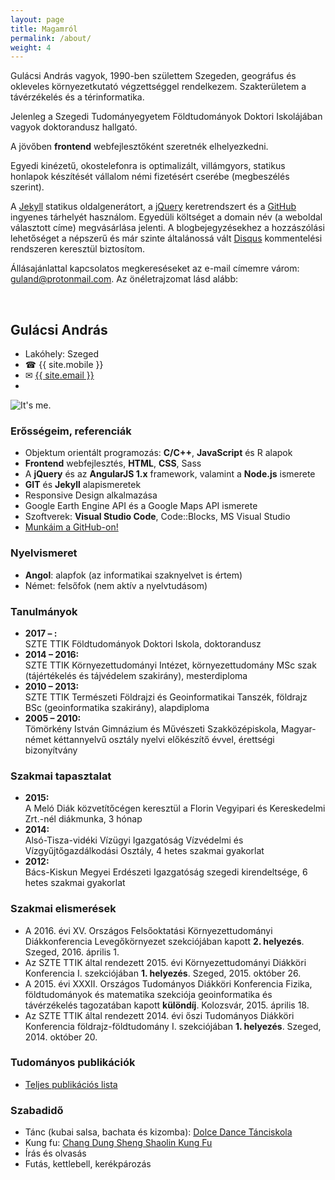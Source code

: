 ```yaml
---
layout: page
title: Magamról
permalink: /about/
weight: 4
---
```


Gulácsi András vagyok, 1990-ben születtem Szegeden, geográfus és okleveles környezetkutató végzettséggel rendelkezem. Szakterületem a távérzékelés és a térinformatika.

Jelenleg a Szegedi Tudományegyetem Földtudományok Doktori Iskolájában vagyok doktorandusz hallgató.

A jövőben **frontend** webfejlesztőként szeretnék elhelyezkedni.

Egyedi kinézetű, okostelefonra is optimalizált, villámgyors, statikus honlapok készítését vállalom némi fizetésért cserébe (megbeszélés szerint).

A [Jekyll](https://jekyllrb.com/) statikus oldalgenerátort, a [jQuery](https://jquery.com/) keretrendszert és a [GitHub](https://github.com/) ingyenes tárhelyét használom. Egyedüli költséget a domain név (a weboldal választott címe) megvásárlása jelenti. A blogbejegyzésekhez a hozzászólási lehetőséget a népszerű és már szinte általánossá vált [Disqus](https://disqus.com/) kommentelési rendszeren keresztül biztosítom.


Állásajánlattal kapcsolatos megkereséseket az e-mail címemre várom: [guland@protonmail.com](mailto:guland@protonmail.com). Az önéletrajzomat lásd alább:


<br/>

## Gulácsi András

<div class="table-columns">
    <ul>
        <li>Lakóhely: Szeged</li>
        <li>&#9742; {{ site.mobile }}</li>
        <li>&#9993; <a title="Az e-mail címem" href="mailto:{{ site.email }}">{{ site.email }}</a></li>
        <li id="age"></li>
    </ul>
    <span>
    <img class="profile-picture" src="{{ site.url}}/assets/basic/me-min.jpg" alt="It's me."/></span>
</div>

<script type="text/javascript">
/*global document */
/* Calculate my age. */
function getAge(year, month, day, id) {
    "use strict";
    var now = new Date();
    var then = new Date(year, month, day);
    var nowYear = now.getFullYear();
    var age = nowYear - then.getFullYear() - 1;
    var nowMonth = now.getMonth();
    var nowDay = now.getDate();
    if (nowMonth >= month && nowDay >= day) {
        age += 1;
        document.getElementById(id).innerHTML = "Életkor: " + age;
    } else {
        document.getElementById(id).innerHTML = "Életkor: " + age;
    }
    return;
}
</script>
<script>window.onload = getAge(1990, 8, 2,"age");</script>

### Erősségeim, referenciák
<ul class="lista">
	<li>Objektum orientált programozás: <strong>C/C++</strong>, <strong>JavaScript</strong> és R alapok</li>
    <li><strong>Frontend</strong> webfejlesztés, <strong>HTML</strong>, <strong>CSS</strong>, Sass</li>
    <li>A <strong>jQuery</strong> és az <strong>AngularJS 1.x</strong> framework, valamint a <strong>Node.js</strong> ismerete</li>
    <li><strong>GIT</strong> és <strong>Jekyll</strong> alapismeretek</li>
    <li>Responsive Design alkalmazása</li>
    <li>Google Earth Engine API és a Google Maps API ismerete</li>
    <li>Szoftverek: <strong>Visual Studio Code</strong>, Code::Blocks, MS Visual Studio </li>
	<li><a href="https://github.com/SalsaBoy990" target="_blank">Munkáim a GitHub-on!</a></li>
</ul>

### Nyelvismeret
<ul class="lista">
    <li><strong>Angol</strong>: alapfok (az informatikai szaknyelvet is értem)</li>
	<li>Német: felsőfok (nem aktív a nyelvtudásom) </li>
</ul>

### Tanulmányok
<ul class="lista">
	<li><strong>2017 – :</strong><br />SZTE TTIK Földtudományok Doktori Iskola, doktorandusz</li>
	<li><strong>2014 – 2016:</strong><br />SZTE TTIK Környezettudományi Intézet, környezettudomány MSc szak (tájértékelés és tájvédelem szakirány), mesterdiploma</li>
	<li><strong>2010 – 2013:</strong><br />SZTE TTIK Természeti Földrajzi és Geoinformatikai Tanszék, földrajz BSc (geoinformatika szakirány), alapdiploma</li>
	<li><strong>2005 – 2010:</strong><br />Tömörkény István Gimnázium és Művészeti Szakközépiskola, Magyar-német kéttannyelvű osztály nyelvi előkészítő évvel, érettségi bizonyítvány</li>
</ul>

### Szakmai tapasztalat
<ul class="lista">
	<li><strong>2015:</strong><br />A Meló Diák közvetítőcégen keresztül a Florin Vegyipari és Kereskedelmi Zrt.-nél diákmunka, 3 hónap</li>
	<li><strong>2014:</strong><br />Alsó-Tisza-vidéki Vízügyi Igazgatóság Vízvédelmi és Vízgyűjtőgazdálkodási Osztály, 4 hetes szakmai gyakorlat</li>
	<li><strong>2012:</strong><br />Bács-Kiskun Megyei Erdészeti Igazgatóság szegedi kirendeltsége, 6 hetes szakmai gyakorlat</li>
</ul>

### Szakmai elismerések
<ul class="lista">
	<li>A 2016. évi XV. Országos Felsőoktatási Környezettudományi Diákkonferencia Levegőkörnyezet szekciójában kapott <strong>2. helyezés</strong>. Szeged, 2016. április 1.</li>
	<li>Az SZTE TTIK által rendezett 2015. évi Környezettudományi Diákköri Konferencia I. szekciójában <strong>1. helyezés</strong>. Szeged, 2015. október 26.</li>
	<li>A 2015. évi XXXII. Országos Tudományos Diákköri Konferencia Fizika, földtudományok és matematika szekciója geoinformatika és távérzékelés tagozatában kapott <strong>különdíj</strong>. Kolozsvár, 2015. április 18.</li>
	<li>Az SZTE TTIK által rendezett 2014. évi őszi Tudományos Diákköri Konferencia földrajz-földtudomány I. szekciójában <strong>1. helyezés</strong>. Szeged, 2014. október 20.</li>
</ul>

### Tudományos publikációk
<ul class="lista">
	<li><a href="https://vm.mtmt.hu//search/slist.php?nwi=1&inited=1&ty_on=1&url_on=1&cite_type=2&orderby=3D1a&location=mtmt&stn=1&AuthorID=10059234" target="_blank">Teljes publikációs lista</a></li>
</ul>

### Szabadidő
<ul class="lista">
	<li>Tánc (kubai salsa, bachata és kizomba): <a title="A Dolce Dance Tánciskola facebook oldala" href="https://www.facebook.com/dolce.dance.salsa.tanciskola/?fref=ts" target="_blank">Dolce Dance Tánciskola</a></li>
	<li>Kung fu: <a title="A kung fu iskola facebook oldala" href="https://www.facebook.com/Szegedi-Shaolin-Kung-Fu-Iskola-122359341211967/?fref=ts" target="_blank">Chang Dung Sheng Shaolin Kung Fu</a></li>
	<li>Írás és olvasás</li>
	<li>Futás, kettlebell, kerékpározás</li>		
</ul>
